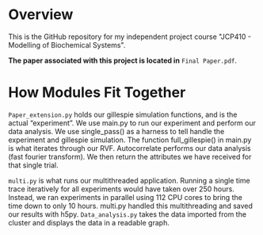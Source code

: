 # Overview
This is the GitHub repository for my independent project course "JCP410 - Modelling of Biochemical Systems". 

**The paper associated with this project is located in** `Final Paper.pdf`. 


# How Modules Fit Together
`Paper_extension.py` holds our gillespie simulation functions, and is the actual “experiment”. We use main.py to run our experiment and perform our data analysis. We use single_pass() as a harness to tell handle the experiment and gillespie simulation. The function full_gillespie() in main.py is what iterates through our RVF. Autocorrelate performs our data analysis (fast fourier transform). We then return the attributes we have received for that single trial.

`multi.py` is what runs our multithreaded application. Running a single time trace iteratively for all experiments would have taken over 250 hours. Instead, we ran experiments in parallel using 112 CPU cores to bring the time down to only 10 hours. multi.py handled this multithreading and saved our results with h5py. `Data_analysis.py` takes the data imported from the cluster and displays the data in a readable graph. 
